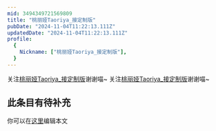 ```yaml
---
mid: 3494349721569809
title: "桃丽娅Taoriya_接定制版"
pubDate: "2024-11-04T11:22:13.111Z"
updatedDate: "2024-11-04T11:22:13.111Z"
profile:
  {
    Nickname: ["桃丽娅Taoriya_接定制版"],
  }
---
```


关注[桃丽娅Taoriya_接定制版](https://space.bilibili.com/3494349721569809)谢谢喵~ 关注[桃丽娅Taoriya_接定制版](https://space.bilibili.com/3494349721569809)谢谢喵~

## 此条目有待补充
你可以在[这里](https://github.com/Yuhanawa/VTuber.ICU/edit/master/src/content/v/桃丽娅Taoriya_接定制版/index.md)编辑本文

